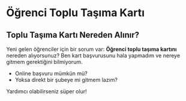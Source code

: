 # Öğrenci Toplu Taşıma Kartı

## Toplu Taşıma Kartı Nereden Alınır?

Yeni gelen öğrenciler için bir sorum var: **Öğrenci toplu taşıma kartını** nereden alıyorsunuz? Ben kart başvurusunu hala yapmadım ve nereye gitmem gerektiğini bilmiyorum.

-   Online başvuru mümkün mü?
-   Yoksa direkt bir şubeye mi gitmem lazım?

Yardımcı olabilirseniz süper olur!
